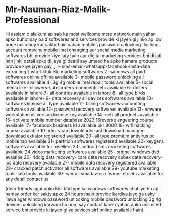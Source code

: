 # Mr-Nauman-Riaz-Malik-Professional
Hi asslam o alaikum ap sab ka most wellcome mere network main yahan apko buhot say paid softwares and services provide ki jayen gi jinko ap low price main buy kar sakty hain yahan mobiles password unlocking flashing account removine mobile imei changing aur social media marketing softwares bhi provide kiye jaty hain aur digital marketing services bhi di jati han jinki detail apko di jaye gi deatil say umeed ha apko hamare products provide kiye jayen gay,,,
1- sms-email-whatsapp-facebook-insta-data extracting-insta-tiktok etc marketing softwares
2- windows all paid softwares online offline available
3- mobile password unlocking all softwares available
4- 3g 4g mobile imei repair tools available
5- social media like-followers-subscribers-comments-etc available
6- dollers available in lahore
7- all contries available in lahore
8- all type birds available in lahore-
9- data recovery all devices softwares available
10- softwares license all type available
11- billing softwares-accounting softwares available
12- password recovery softwares available
13- vmware workstation all verison license key available
14- nch all products available
15- activate mobile number database 2023
16reverse engeering course available
17- facebook business id available pkr 8000
18- wifi hacking course available
19- idm-vcap downloader-ant download manager-download extlator registered available
20- all type premium antivirus pc mobile tab available
21- partition softwares registered available
22- keygens softwares available for resellers
23- android sms marketing softwares available
24 video marketing softwares available
25- orignal windows dvd avaialbe
26- 4ddig data recovery-icare data recovery cubex data recovery-ios data recovery available
27- mobile data recovery registered available
28- cracked patch activator all softwares available
29- youtube marketing tools-seo tools available
30- winrar-smadav-cc cleaner-etc etc available
for any detail contact us

(dear friends agar apko kisi bhi type ka windows softwares chahiye ho ap hamay order kar sakty apko 24 hours main provide kardiya jaye ga usky ilawa agar windows password unlocking mobile password unlocking 3g 4g devices unlocking karwani ho hum say contact karen yahan apko unlimited service bhi provide ki jayen gi ya sevices sirf online available hain)
